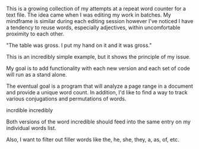 This is a growing collection of my attempts at a repeat word counter for a text file. The idea came when I was editing my work in batches. My mindframe
is similar during each editing session however I've noticed I have a tendency to reuse words, especially adjectives, within uncomfortable proximity to each other.

"The table was gross. I put my hand on it and it was gross."

This is an incredibly simple example, but it shows the principle of my issue.

My goal is to add functionality with each new version and each set of code will run as a stand alone.

The eventual goal is a program that will analyze a page range in a document and provide a unique word count. In addition, I'd like to find a
way to track various conjugations and permutations of words.

incrdible
incredibly

Both versions of the word incredible should feed into the same entry on my individual words list.

Also, I want to filter out filler words like the, he, she, they, a, as, of, etc.
